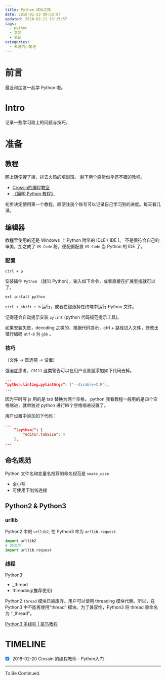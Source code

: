 ```yaml
---
title: Python 成长之路
date: 2018-01-23 09:50:57
updated: 2018-02-21 13:15:57
tags:
  - python
  - 学习
  - 笔记
categories:
  - 云游的小笔记
---
```

# 前言

最近和朋友一起学 Python 啦。

# Intro

记录一些学习路上的问题与技巧。

<!-- more -->

# 准备

## 教程

网上随便搜了搜，排去火热的培训班。
剩下两个感觉似乎还不错的教程。

- [Crossin的编程教室](http://crossincode.com/home/)
- [《简明 Python 教程》](https://bop.mol.uno/)

初步决定使用第一个教程，顺便注册个账号可以记录自己学习到的进度。每天看几课。

## 编辑器

教程里使用的还是 Windows 上 Python 附带的 IDLE ( IDE )。
不是很符合自己的审美，加之成了 `VS Code` 粉。便配置配置 `VS Code` 当 Python 的 IDE 了。

### 配置

`ctrl + p`

安装插件 `Python` （就叫 Python），输入如下命令，或者直接在扩展里搜就可以了。

```sh
ext install python
```

`ctrl + shift + b` 运行，或者右键选择在终端中运行 Python 文件。

记得还会自动提示安装 `pylint` (python 代码规范提示工具)。

如果安装失败，decoding 之类的，根据代码提示，ctrl + 路径进入文件，修改出错行编码 `utf-8` 为 `gbk` 。

### 技巧

（文件 -> 首选项 -> 设置）

强迫症患者，`C0111` 这类警告可以在用户设置里添加如下代码去掉。

```json
...
"python.linting.pylintArgs": ["--disable=C,R"],
...
```

因为平时写 js 用的是 tab 替换为两个空格， python 我看教程一般用的是四个空格缩进，就单独对 python 进行四个空格缩进设置了。

用户设置中添加如下代码：

```json
...
    "[python]": {
        "editor.tabSize": 4
    },
...
```

## 命名规范

Python 文件名和变量名推荐的命名规范是 `snake_case`

- 全小写
- 可使用下划线连接

## Python2 & Python3

### urllib

Python2 中的 `urllib2`, 在 Python3 中为 `urllib.request`

```py
import urllib2
# 修改为
import urllib.request
```

### 线程

Python3:

- _thread
- threading(推荐使用)

Python2 `thread` 模块已被废弃。用户可以使用 threading 模块代替。所以，在 Python3 中不能再使用"thread" 模块。为了兼容性，Python3 将 thread 重命名为 "_thread"。

[Python3 多线程 | 菜鸟教程](http://www.runoob.com/python3/python3-multithreading.html)

# TIMELINE

- [x] 2018-02-20 Crossin 的编程教师 - Python入门

---

To Be Continued.